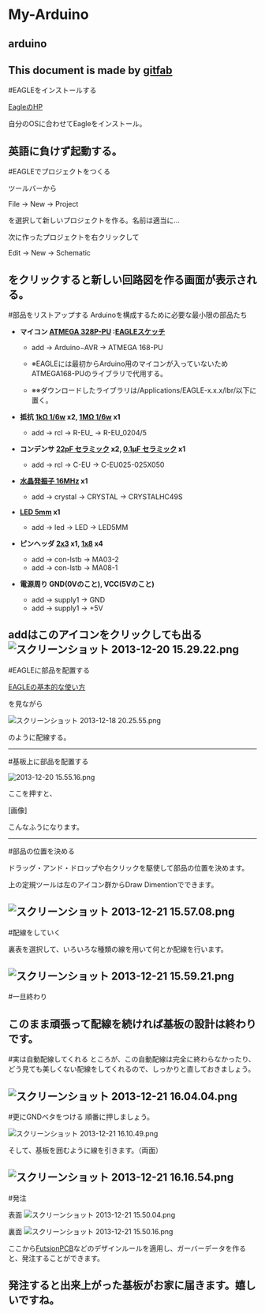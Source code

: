 # My-Arduino
## arduino
This document is made by [gitfab](http://gitfab.org)
---
#EAGLEをインストールする

[EagleのHP](http://www.cadsoftusa.com/download-eagle/?language=en)

自分のOSに合わせてEagleをインストール。

英語に負けず起動する。
---
#EAGLEでプロジェクトをつくる

ツールバーから

File -&gt; New -&gt; Project

を選択して新しいプロジェクトを作る。名前は適当に…

次に作ったプロジェクトを右クリックして

Edit -&gt; New -&gt; Schematic

をクリックすると新しい回路図を作る画面が表示される。
---
#部品をリストアップする
Arduinoを構成するために必要な最小限の部品たち

* **マイコン [ATMEGA 328P-PU](http://akizukidenshi.com/catalog/g/gI-03142/) :[EAGLEスケッチ](http://www.faludi.com/2008/10/07/arduino-avr-library-for-eagle-layout-editor/)**
    * add -&gt; Arduino−AVR -&gt; ATMEGA 168-PU

    * ※EAGLEには最初からArduino用のマイコンが入っていないためATMEGA168-PUのライブラリで代用する。

    * ※※ダウンロードしたライブラリは/Applications/EAGLE-x.x.x/lbr/以下に置く。


* **抵抗 [1kΩ 1/6w](http://akizukidenshi.com/catalog/g/gR-16102/) x2, [1MΩ 1/6w](http://akizukidenshi.com/catalog/g/gR-16105/) x1**
    * add -&gt; rcl -&gt; R-EU_ -&gt; R-EU_0204/5

* **コンデンサ [22pF セラミック](http://akizukidenshi.com/catalog/g/gP-04060/) x2, [0.1μF セラミック](http://akizukidenshi.com/catalog/g/gP-00090/) x1**
    * add -&gt; rcl -&gt; C-EU -&gt; C-EU025-025X050

* **[水晶発振子 16MHz](http://akizukidenshi.com/catalog/g/gP-00545/) x1**
    * add -&gt; crystal -&gt; CRYSTAL -&gt; CRYSTALHC49S

* **[LED 5mm](http://akizukidenshi.com/catalog/g/gI-04781/) x1**
    * add -&gt; led -&gt; LED -&gt; LED5MM

* **ピンヘッダ [2x3](http://akizukidenshi.com/catalog/g/gC-00082/) x1, [1x8](http://akizukidenshi.com/catalog/g/gC-00167/) x4**
    * add -&gt; con-lstb -&gt; MA03-2
    * add -&gt; con-lstb -&gt; MA08-1

* **電源周り GND(0Vのこと), VCC(5Vのこと)**
    * add -&gt; supply1 -&gt; GND
    * add -&gt; supply1 -&gt; +5V


addはこのアイコンをクリックしても出る
![スクリーンショット 2013-12-20 15.29.22.png](https://raw.github.com/EnsekiTT/My-Arduino/master/gitfab/resources/スクリーンショット-2013-12-20-15.29.22.png)
---
#EAGLEに部品を配置する

[EAGLEの基本的な使い方](http://www.picfun.com/Eagleframe.html)

を見ながら

![スクリーンショット 2013-12-18 20.25.55.png](https://raw.github.com/EnsekiTT/My-Arduino/master/gitfab/resources/スクリーンショット-2013-12-18-20.25.55.png)

のように配線する。

---
#基板上に部品を配置する

![2013-12-20 15.55.16.png](https://raw.github.com/EnsekiTT/My-Arduino/master/)

ここを押すと、

[画像]

こんなふうになります。


---
#部品の位置を決める

ドラッグ・アンド・ドロップや右クリックを駆使して部品の位置を決めます。

上の定規ツールは左のアイコン群からDraw Dimentionでできます。

![スクリーンショット 2013-12-21 15.57.08.png](https://raw.github.com/EnsekiTT/My-Arduino/master/)
---
#配線をしていく



裏表を選択して、いろいろな種類の線を用いて何とか配線を行います。

![スクリーンショット 2013-12-21 15.59.21.png](https://raw.github.com/EnsekiTT/My-Arduino/master/)
---
#一旦終わり

このまま頑張って配線を続ければ基板の設計は終わりです。
---
#実は自動配線してくれる
ところが、この自動配線は完全に終わらなかったり、どう見ても美しくない配線をしてくれるので、しっかりと直しておきましょう。

![スクリーンショット 2013-12-21 16.04.04.png](https://raw.github.com/EnsekiTT/My-Arduino/master/)
---
#更にGNDベタをつける
順番に押しましょう。

![スクリーンショット 2013-12-21 16.10.49.png](https://raw.github.com/EnsekiTT/My-Arduino/master/)

そして、基板を囲むように線を引きます。（両面）



![スクリーンショット 2013-12-21 16.16.54.png](https://raw.github.com/EnsekiTT/My-Arduino/master/)
---
#発注

表面
![スクリーンショット 2013-12-21 15.50.04.png](https://raw.github.com/EnsekiTT/My-Arduino/master/)

裏面
![スクリーンショット 2013-12-21 15.50.16.png](https://raw.github.com/EnsekiTT/My-Arduino/master/)

ここから[FutsionPCB](http://www.seeedstudio.com/service/index.php?r=site/pcbService)などのデザインルールを適用し、ガーバーデータを作ると、発注することができます。

発注すると出来上がった基板がお家に届きます。嬉しいですね。
---
